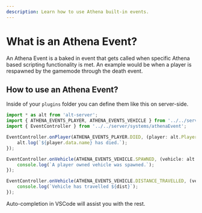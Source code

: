 ```yaml
---
description: Learn how to use Athena built-in events.
---
```


# What is an Athena Event?

An Athena Event is a baked in event that gets called when specific Athena based scripting functionality is met. An example would be when a player is respawned by the gamemode through the death event.

## How to use an Athena Event?

Inside of your `plugins` folder you can define them like this on server-side.

```ts
import * as alt from 'alt-server';
import { ATHENA_EVENTS_PLAYER, ATHENA_EVENTS_VEHICLE } from '../../server/enums/athena';
import { EventController } from '../../server/systems/athenaEvent';

EventController.onPlayer(ATHENA_EVENTS_PLAYER.DIED, (player: alt.Player) => {
    alt.log(`${player.data.name} has died.`);
});

EventController.onVehicle(ATHENA_EVENTS_VEHICLE.SPAWNED, (vehicle: alt.Vehicle) => {
    console.log(`A player owned vehicle was spawned.`);
});

EventController.onVehicle(ATHENA_EVENTS_VEHICLE.DISTANCE_TRAVELLED, (vehicle: alt.Vehicle, dist: number) => {
    console.log(`Vehicle has travelled ${dist}`);
});
```

Auto-completion in VSCode will assist you with the rest.
